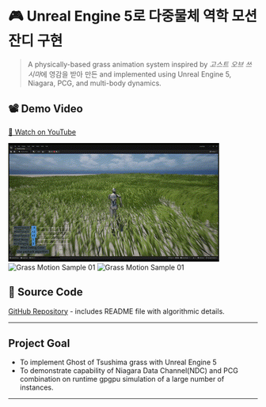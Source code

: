 # 🎮 Unreal Engine 5로 다중물체 역학 모션 잔디 구현 

> A physically-based grass animation system inspired by *고스트 오브 쓰시마*에 영감을 받아 만든  and implemented using Unreal Engine 5, Niagara, PCG, and multi-body dynamics.

## 📽️ Demo Video
[🔗 Watch on YouTube](https://youtu.be/5h7HZT5iuCI?si=WpGUy6z84sb_mj0Y)

![Grass Motion Sample 01](./resources/sample_01.gif "Grass Motion Sample 01")
![Grass Motion Sample 01](./resources/sample_02.gif "Grass Motion Sample 02")
![Grass Motion Sample 01](./resources/sample_03.gif "Grass Motion Sample 03")

## 🔗 Source Code
[GitHub Repository](https://github.com/donguklim/Ghost-of-Tsushima-Grass-plus-Rotational-Dynamics) - includes README file with algorithmic details.


---
## Project Goal
- To implement Ghost of Tsushima grass with Unreal Engine 5
- To demonstrate capability of  Niagara Data Channel(NDC) and PCG combination on
  runtime gpgpu simulation of a large number of instances.

---